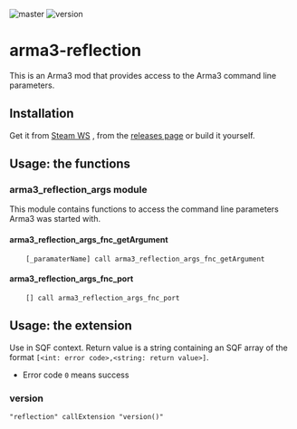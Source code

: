 ![master](https://github.com/Fusselwurm/arma3-reflection/workflows/compile/badge.svg)
![version](https://img.shields.io/github/v/release/Fusselwurm/arma3-reflection)

# arma3-reflection

This is an Arma3 mod that provides access to the Arma3 command line parameters.

## Installation

Get it from [Steam WS](https://steamcommunity.com/sharedfiles/filedetails/?id=2237948948) , from the [releases page](https://github.com/Fusselwurm/arma3-reflection/releases) or build it yourself.

## Usage: the functions

### arma3_reflection_args module

This module contains functions to access the command line parameters Arma3 was started with.

#### arma3_reflection_args_fnc_getArgument

        [_paramaterName] call arma3_reflection_args_fnc_getArgument

#### arma3_reflection_args_fnc_port

        [] call arma3_reflection_args_fnc_port

## Usage: the extension

Use in SQF context. Return value is a string containing an SQF array of the format `[<int: error code>,<string: return value>]`.

* Error code `0` means success


### version

`"reflection" callExtension "version()"`
